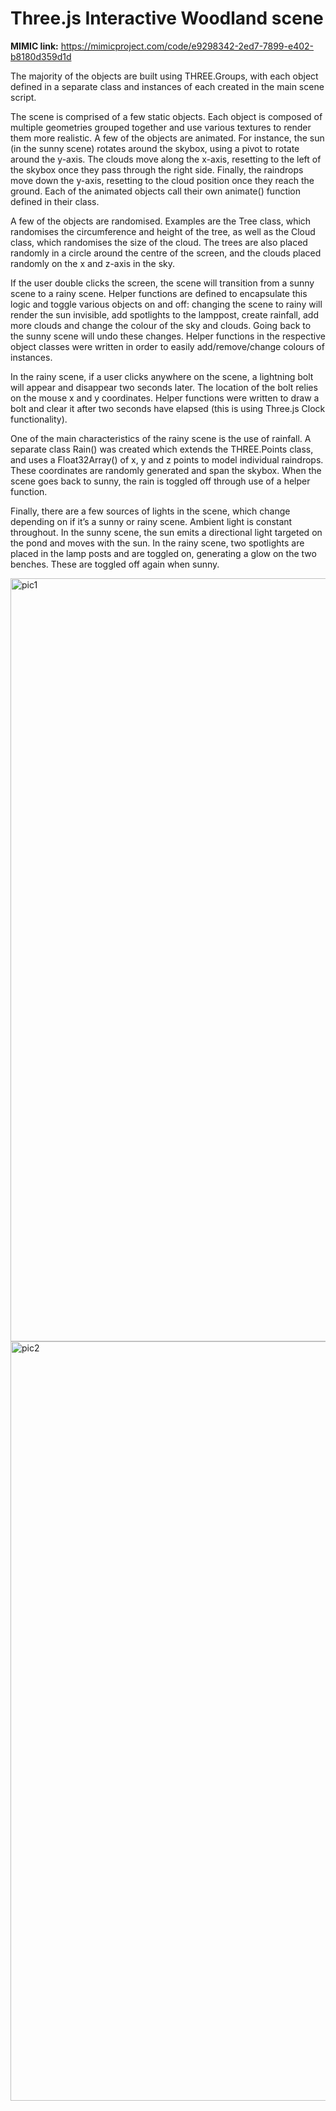 # Three.js Interactive Woodland scene 

**MIMIC link:** https://mimicproject.com/code/e9298342-2ed7-7899-e402-b8180d359d1d

The majority of the objects are built using THREE.Groups, with each object defined in a separate class and instances of each created in the main scene script.

The scene is comprised of a few static objects. Each object is composed of multiple geometries grouped together and use various textures to render them more realistic. A few of the objects are animated. For instance, the sun (in the sunny scene) rotates around the skybox, using a pivot to rotate around the y-axis. The clouds move along the x-axis, resetting to the left of the skybox once they pass through the right side. Finally, the raindrops move down the y-axis, resetting to the cloud position once they reach the ground. Each of the animated objects call their own animate() function defined in their class. 

A few of the objects are randomised. Examples are the Tree class, which randomises the circumference and height of the tree, as well as the Cloud class, which randomises the size of the cloud. The trees are also placed randomly in a circle around the centre of the screen, and the clouds placed randomly on the x and z-axis in the sky.

If the user double clicks the screen, the scene will transition from a sunny scene to a rainy scene. Helper functions are defined to encapsulate this logic and toggle various objects on and off: changing the scene to rainy will render the sun invisible, add spotlights to the lamppost, create rainfall, add more clouds and change the colour of the sky and clouds. Going back to the sunny scene will undo these changes. Helper functions in the respective object classes were written in order to easily add/remove/change colours of instances. 

In the rainy scene, if a user clicks anywhere on the scene, a lightning bolt will appear and disappear two seconds later. The location of the bolt relies on the mouse x and y coordinates. Helper functions were written to draw a bolt and clear it after two seconds have elapsed (this is using Three.js Clock functionality). 

One of the main characteristics of the rainy scene is the use of rainfall. A separate class Rain() was created which extends the THREE.Points class, and uses a Float32Array() of x, y and z points to model individual raindrops. These coordinates are randomly generated and span the skybox. When the scene goes back to sunny, the rain is toggled off through use of a helper function. 

Finally, there are a few sources of lights in the scene, which change depending on if it’s a sunny or rainy scene. Ambient light is constant throughout. In the sunny scene, the sun emits a directional light targeted on the pond and moves with the sun. In the rainy scene, two spotlights are placed in the lamp posts and are toggled on, generating a glow on the two benches. These are toggled off again when sunny. 

<img width="1221" alt="pic1" src="https://github.com/evamh/ThreeJS-Forest-Scene/assets/12279913/b90520cc-a1f5-4849-829d-ab91a5d3afff">

<img width="1215" alt="pic2" src="https://github.com/evamh/ThreeJS-Forest-Scene/assets/12279913/900e13f8-cc50-445d-8d16-9f9cf5153463">

